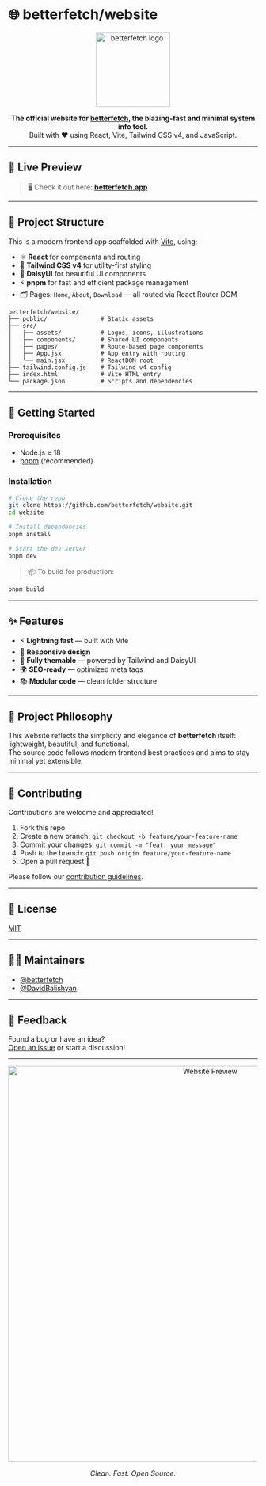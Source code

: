 # 🌐 betterfetch/website

<p align="center">
  <img src="https://raw.githubusercontent.com/betterfetch/assets/main/logo.svg" alt="betterfetch logo" width="150"/>
</p>

<p align="center">
  <strong>The official website for <a href="https://github.com/betterfetch/betterfetch">betterfetch</a>, the blazing-fast and minimal system info tool.</strong><br/>
  Built with ❤️ using React, Vite, Tailwind CSS v4, and JavaScript.
</p>

---

## 🚀 Live Preview

> 🖥️ Check it out here: [**betterfetch.app**](https://betterfetch.app)

---

## 📁 Project Structure

This is a modern frontend app scaffolded with [Vite](https://vitejs.dev), using:

- ⚛️ **React** for components and routing  
- 🎨 **Tailwind CSS v4** for utility-first styling  
- 🎨 **DaisyUI** for beautiful UI components  
- ⚡ **pnpm** for fast and efficient package management  
- 🗂️ Pages: `Home`, `About`, `Download` — all routed via React Router DOM

```
betterfetch/website/
├── public/               # Static assets
├── src/
│   ├── assets/           # Logos, icons, illustrations
│   ├── components/       # Shared UI components
│   ├── pages/            # Route-based page components
│   ├── App.jsx           # App entry with routing
│   └── main.jsx          # ReactDOM root
├── tailwind.config.js    # Tailwind v4 config
├── index.html            # Vite HTML entry
└── package.json          # Scripts and dependencies
```

---

## 🧪 Getting Started

### Prerequisites

- Node.js ≥ 18  
- [pnpm](https://pnpm.io) (recommended)

### Installation

```bash
# Clone the repo
git clone https://github.com/betterfetch/website.git
cd website

# Install dependencies
pnpm install

# Start the dev server
pnpm dev
```

> 📦 To build for production:
```bash
pnpm build
```

---

## ✨ Features

- ⚡ **Lightning fast** — built with Vite  
- 📱 **Responsive design**
- 🎨 **Fully themable** — powered by Tailwind and DaisyUI  
- 🌍 **SEO-ready** — optimized meta tags  
- 📚 **Modular code** — clean folder structure  

---

## 🧠 Project Philosophy

This website reflects the simplicity and elegance of **betterfetch** itself: lightweight, beautiful, and functional.  
The source code follows modern frontend best practices and aims to stay minimal yet extensible.

---

## 🤝 Contributing

Contributions are welcome and appreciated!

1. Fork this repo  
2. Create a new branch: `git checkout -b feature/your-feature-name`  
3. Commit your changes: `git commit -m "feat: your message"`  
4. Push to the branch: `git push origin feature/your-feature-name`  
5. Open a pull request 🚀

Please follow our [contribution guidelines](CONTRIBUTING.md).

---

## 📜 License

[MIT](LICENSE)

---

## 🧑‍💻 Maintainers

- [@betterfetch](https://github.com/betterfetch)  
- [@DavidBalishyan](https://github.com/DavidBalishyan)

---

## 💬 Feedback

Found a bug or have an idea?  
[Open an issue](https://github.com/betterfetch/website/issues/new) or start a discussion!

---

<p align="center">
  <img src="https://raw.githubusercontent.com/betterfetch/assets/main/screenshot.png" alt="Website Preview" width="800"/>
</p>

<p align="center">
  <em>Clean. Fast. Open Source.</em>
</p>
